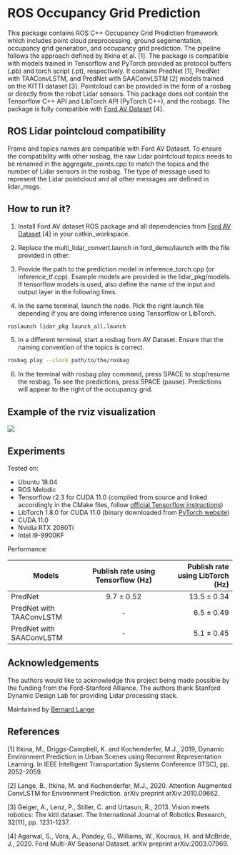 # ROS Occupancy Grid Prediction

This package contains ROS C++ Occupancy Grid Prediction framework which includes point cloud preprocessing, ground segementation, occupancy grid generation, and occupancy grid prediction. The pipeline follows the approach defined by Itkina et al. [1]. The package is compatible with models trained in Tensorflow and PyTorch provided as protocol buffers (.pb) and torch script (.pt), respectively. It contains PredNet [1], PredNet with TAAConvLSTM, and PredNet with SAAConvLSTM [2] models trained on the KITTI dataset [3]. Pointcloud can be provided in the form of a rosbag or directly from the robot Lidar sensors. This package does not contain the Tensorflow C++ API and LibTorch API (PyTorch C++), and the rosbags. The package is fully compatible with [Ford AV Dataset](https://avdata.ford.com/) [4].

## ROS Lidar pointcloud compatibility

Frame and topics names are compatible with Ford AV Dataset. To ensure the compatibility with other rosbag, the raw Lidar pointcloud topics needs to be renamed in the aggregate_points.cpp to match the topics and the number of Lidar sensors in the rosbag. The type of message used to represent the Lidar pointcloud and all other messages are defined in lidar_msgs. 

## How to run it?

1. Install Ford AV dataset ROS package and all dependencies from [Ford AV Dataset](https://avdata.ford.com/) [4] in your catkin_workspace.

2. Replace the multi_lidar_convert.launch in ford_demo/launch with the file provided in other. 

3. Provide the path to the prediction model in inference_torch.cpp (or inference_tf.cpp). Example models are provided in the lidar_pkg/models. If tensorflow models is used, also define the name of the input and output layer in the following lines.

4. In the same terminal, launch the node. Pick the right launch file depending if you are doing inference using Tensorflow or LibTorch.

  ```bash
  roslaunch lidar_pkg launch_all.launch 
  ```  
5. In a different terminal, start a rosbag from AV Dataset. Ensure that the naming convention of the topics is correct.
  
  ```bash
  rosbag play --clock path/to/the/rosbag
  ```
6. In the terminal with rosbag play command, press SPACE to stop/resume the rosbag. To see the predictions, press SPACE (pause). Predictions will appear to the right of the occupancy grid.

## Example of the rviz visualization

![](images/ROS_demo.gif)

## Experiments 

Tested on:
- Ubuntu 18.04
- ROS Melodic 
- Tensorflow r2.3 for CUDA 11.0 (compiled from source and linked accordingly in the CMake files, follow [official Tensorflow instructions](https://www.tensorflow.org/install/source))
- LibTorch 1.8.0 for CUDA 11.0 (binary downloaded from [PyTorch website](https://pytorch.org/cppdocs/installing.html))
- CUDA 11.0
- Nvidia RTX 2080Ti
- Intel i9-9900KF

Performance:

| Models        | Publish rate using Tensorflow (Hz) |  Publish rate using LibTorch (Hz)   |
| ------------- |:-------------:| -----:|
| PredNet    | 9.7 ± 0.52 | 13.5 ± 0.34 |
| PredNet with TAAConvLSTM      | -      |   6.5 ± 0.49 |
| PredNet with SAAConvLSTM | -      |    5.1 ± 0.45 |

## Acknowledgements 
The authors would like to acknowledge this project being made possible by the funding from the Ford-Stanford Alliance. The authors thank Stanford Dynamic Design Lab for providing Lidar processing stack.

Maintained by [Bernard Lange](https://web.stanford.edu/~blange/)

## References

[1] Itkina, M., Driggs-Campbell, K. and Kochenderfer, M.J., 2019, Dynamic Environment Prediction in Urban Scenes using Recurrent Representation Learning. In IEEE Intelligent Transportation Systems Conference (ITSC), pp. 2052-2059.

[2] Lange, B., Itkina, M. and Kochenderfer, M.J., 2020. Attention Augmented ConvLSTM for Environment Prediction. arXiv preprint arXiv:2010.09662.

[3] Geiger, A., Lenz, P., Stiller, C. and Urtasun, R., 2013. Vision meets robotics: The kitti dataset. The International Journal of Robotics Research, 32(11), pp. 1231-1237.

[4] Agarwal, S., Vora, A., Pandey, G., Williams, W., Kourous, H. and McBride, J., 2020. Ford Multi-AV Seasonal Dataset. arXiv preprint arXiv:2003.07969.



